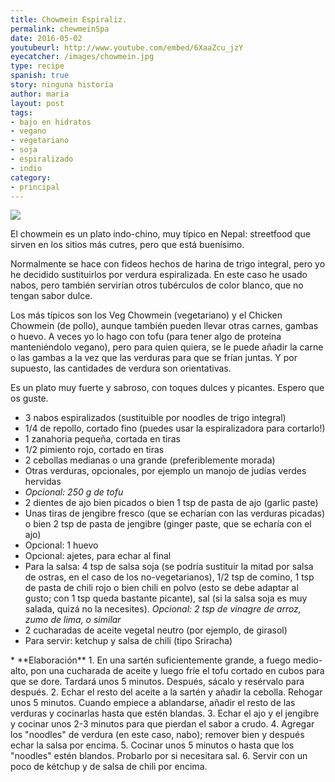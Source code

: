```yaml
---
title: Chowmein Espiraliz.
permalink: chewmeinSpa
date: 2016-05-02
youtubeurl: http://www.youtube.com/embed/6XaaZcu_jzY
eyecatcher: /images/chowmein.jpg
type: recipe
spanish: true
story: ninguna historia
author: maria
layout: post
tags:
- bajo en hidratos
- vegano
- vegetariano
- soja
- espiralizado
- indio
category:
- principal
---
```


<img src="https://farm1.staticflickr.com/608/31698792525_4c207670e9_o_d.jpg" />

El chowmein es un plato indo-chino, muy típico en Nepal: streetfood que sirven en los sitios más cutres, pero que está buenísimo. 

Normalmente se hace con fideos hechos de harina de trigo integral, pero yo he decidido sustituirlos por verdura espiralizada. En este caso he usado nabos, pero también servirían otros tubérculos de color blanco, que no tengan sabor dulce. 

Los más típicos son los Veg Chowmein (vegetariano) y el Chicken Chowmein (de pollo), aunque también pueden llevar otras carnes, gambas o huevo. A veces yo lo hago con tofu (para tener algo de proteína manteniéndolo vegano), pero para quien quiera, se le puede añadir la carne o las gambas a la vez que las verduras para que se frían juntas. Y por supuesto, las cantidades de verdura son orientativas.

Es un plato muy fuerte y sabroso, con toques dulces y picantes. Espero que os guste.

<ul>
  <li>3 nabos espiralizados (sustituible por noodles de trigo integral)</li>
  <li>1/4 de repollo, cortado fino (puedes usar la espiralizadora para cortarlo!)</li>
  <li>1 zanahoria pequeña, cortada en tiras</li>
  <li>1/2 pimiento rojo, cortado en tiras</li>
  <li>2 cebollas medianas o una grande (preferiblemente morada)</li>
  <li>Otras verduras, opcionales, por ejemplo un manojo de judías verdes hervidas</li>
  <li><i>Opcional: 250 g de tofu</i></li>
  <li>2 dientes de ajo bien picados o bien 1 tsp de pasta de ajo (garlic paste)</li>
  <li>Unas tiras de jengibre fresco (que se echarían con las verduras picadas) o bien 2 tsp de pasta de jengibre (ginger paste, que se echaría con el ajo)</li>
  <li>Opcional: 1 huevo</li>
  <li>Opcional: ajetes, para echar al final</li>
  <li>Para la salsa: 4 tsp de salsa soja (se podría sustituir la mitad por salsa de ostras, en el caso de los no-vegetarianos), 1/2 tsp de comino, 1 tsp de pasta de chili rojo o bien chili en polvo (esto se debe adaptar al gusto; con 1 tsp queda bastante picante), sal (si la salsa soja es muy salada, quizá no la necesites). <i>Opcional: 2 tsp de vinagre de arroz, zumo de lima, o similar</i></li>
  <li>2 cucharadas de aceite vegetal neutro (por ejemplo, de girasol)</li>
  <li>Para servir: ketchup y salsa de chili (tipo Sriracha)</li>
</ul>
* **Elaboración**
  1. En una sartén suficientemente grande,  a fuego medio-alto, pon una cucharada de aceite y luego fríe el tofu cortado en cubos para que se dore. Tardará unos 5 minutos. Después, sácalo y resérvalo para después. 
  2. Echar el resto del aceite a la sartén y añadir la cebolla. Rehogar unos 5 minutos. Cuando empiece a ablandarse, añadir el resto de las verduras y cocinarlas hasta que estén blandas. 
  3. Echar el ajo y el jengibre y cocinar unos 2-3 minutos para que pierdan el sabor a crudo.
  4. Agregar los "noodles" de verdura (en este caso, nabo); remover bien y después echar la salsa por encima.
  5. Cocinar unos 5 minutos o hasta que los "noodles" estén blandos. Probarlo por si necesitara sal. 
  6. Servir con un poco de kétchup y de salsa de chili por encima.
